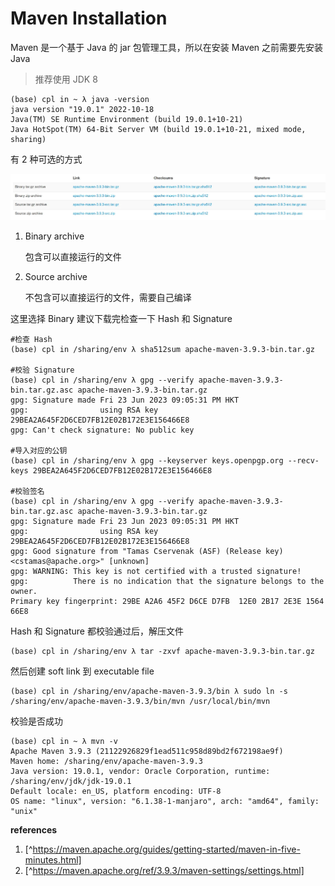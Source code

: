 # Maven Installation

Maven 是一个基于 Java 的 jar 包管理工具，所以在安装 Maven 之前需要先安装 Java

> 推荐使用 JDK 8

```
(base) cpl in ~ λ java -version
java version "19.0.1" 2022-10-18
Java(TM) SE Runtime Environment (build 19.0.1+10-21)
Java HotSpot(TM) 64-Bit Server VM (build 19.0.1+10-21, mixed mode, sharing)
```

有 2 种可选的方式

![](https://github.com/dhay3/image-repo/raw/master/20230801/2023-08-01_14-55.hduqlofjohc.webp)

1. Binary archive

   包含可以直接运行的文件

2. Source archive

   不包含可以直接运行的文件，需要自己编译

这里选择 Binary 建议下载完检查一下 Hash 和 Signature

```
#检查 Hash
(base) cpl in /sharing/env λ sha512sum apache-maven-3.9.3-bin.tar.gz

#校验 Signature
(base) cpl in /sharing/env λ gpg --verify apache-maven-3.9.3-bin.tar.gz.asc apache-maven-3.9.3-bin.tar.gz
gpg: Signature made Fri 23 Jun 2023 09:05:31 PM HKT
gpg:                using RSA key 29BEA2A645F2D6CED7FB12E02B172E3E156466E8
gpg: Can't check signature: No public key

#导入对应的公钥
(base) cpl in /sharing/env λ gpg --keyserver keys.openpgp.org --recv-keys 29BEA2A645F2D6CED7FB12E02B172E3E156466E8

#校验签名
(base) cpl in /sharing/env λ gpg --verify apache-maven-3.9.3-bin.tar.gz.asc apache-maven-3.9.3-bin.tar.gz         
gpg: Signature made Fri 23 Jun 2023 09:05:31 PM HKT
gpg:                using RSA key 29BEA2A645F2D6CED7FB12E02B172E3E156466E8
gpg: Good signature from "Tamas Cservenak (ASF) (Release key) <cstamas@apache.org>" [unknown]
gpg: WARNING: This key is not certified with a trusted signature!
gpg:          There is no indication that the signature belongs to the owner.
Primary key fingerprint: 29BE A2A6 45F2 D6CE D7FB  12E0 2B17 2E3E 1564 66E8
```

Hash 和 Signature 都校验通过后，解压文件

```
(base) cpl in /sharing/env λ tar -zxvf apache-maven-3.9.3-bin.tar.gz
```

然后创建 soft link 到 executable file

```
(base) cpl in /sharing/env/apache-maven-3.9.3/bin λ sudo ln -s /sharing/env/apache-maven-3.9.3/bin/mvn /usr/local/bin/mvn
```

校验是否成功

```
(base) cpl in ~ λ mvn -v
Apache Maven 3.9.3 (21122926829f1ead511c958d89bd2f672198ae9f)
Maven home: /sharing/env/apache-maven-3.9.3
Java version: 19.0.1, vendor: Oracle Corporation, runtime: /sharing/env/jdk/jdk-19.0.1
Default locale: en_US, platform encoding: UTF-8
OS name: "linux", version: "6.1.38-1-manjaro", arch: "amd64", family: "unix"
```

**references**

1. [^https://maven.apache.org/guides/getting-started/maven-in-five-minutes.html]
2. [^https://maven.apache.org/ref/3.9.3/maven-settings/settings.html]